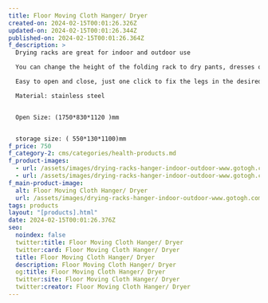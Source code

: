 ```yaml
---
title: Floor Moving Cloth Hanger/ Dryer
created-on: 2024-02-15T00:01:26.326Z
updated-on: 2024-02-15T00:01:26.344Z
published-on: 2024-02-15T00:01:26.364Z
f_description: >
  Drying racks are great for indoor and outdoor use

  You can change the height of the folding rack to dry pants, dresses or bath towels without touching the floor

  Easy to open and close, just one click to fix the legs in the desired position

  Material: stainless steel


  Open Size: (1750*830*1120 )mm 


  storage size: ( 550*130*1100)mm
f_price: 750
f_category-2: cms/categories/health-products.md
f_product-images:
  - url: /assets/images/drying-racks-hanger-indoor-outdoor-www.gotogh.com-accra-ghana.3.png
  - url: /assets/images/drying-racks-hanger-indoor-outdoor-www.gotogh.com-accra-ghana.5.png
f_main-product-image:
  alt: Floor Moving Cloth Hanger/ Dryer
  url: /assets/images/drying-racks-hanger-indoor-outdoor-www.gotogh.com-accra-ghana.2.png
tags: products
layout: "[products].html"
date: 2024-02-15T00:01:26.376Z
seo:
  noindex: false
  twitter:title: Floor Moving Cloth Hanger/ Dryer
  twitter:card: Floor Moving Cloth Hanger/ Dryer
  title: Floor Moving Cloth Hanger/ Dryer
  description: Floor Moving Cloth Hanger/ Dryer
  og:title: Floor Moving Cloth Hanger/ Dryer
  twitter:site: Floor Moving Cloth Hanger/ Dryer
  twitter:creator: Floor Moving Cloth Hanger/ Dryer
---
```

